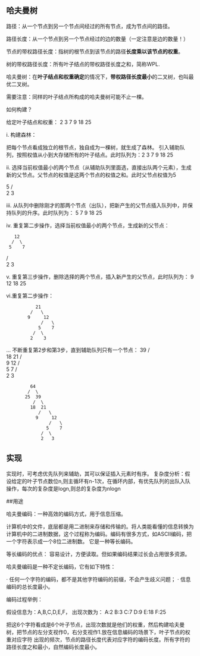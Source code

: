 ## 哈夫曼树

路径：从一个节点到另一个节点间经过的所有节点，成为节点间的路径。

路径长度：从一个节点到另一个节点经过的边的数量（一定注意是边的数量！）

节点的带权路径长度：指树的根节点到该节点的路径**长度乘以该节点的权重**。

树的带权路径长度：所有叶子结点的带权路径长度之和，简称WPL.

哈夫曼树：在**叶子结点和权重确定**的情况下，**带权路径长度最小**的二叉树，也叫最优二叉树。

需要注意：同样的叶子结点所构成的哈夫曼树可能不止一棵。

如何构建？

给定叶子结点和权重： 2  3  7  9  18  25

i. 构建森林：

把每个节点看成独立的根节点，独自成为一棵树，就生成了森林。 引入辅助队列，按照权值从小到大存储所有的叶子结点。此时队列为：2 3 7 9 18 25

ii. 选择当前权值最小的两个节点（从辅助队列里面选，直接出队两个元素），生成新的父节点。父节点的权值是这两个节点的权值之和。此时父节点权值为5

  5
 /  \
2    3

iii. 从队列中删除刚才的那两个节点（出队），把新产生的父节点插入队列中，并保持队列的升序。此时队列为： 5 7 9 18 25

iv. 重复第二步操作，选择当前权值最小的两个节点，生成新的父节点：

       12
      /  \
     5    7
   /   \
  2     3

v. 重复第三步操作，删除选择的两个节点，插入新产生的父节点，此时队列为：  9 12 18 25

vi.重复第二步操作：

               21
             /   \
            9     12
                 /   \
                5    7
              /  \
             2    3

...
不断重复第2步和第3步，直到辅助队列只有一个节点：
              39
             /  \
            18  21
               /   \
              9     12
                  /   \
                  5    7
                /  \
                2   3
                
             64
            /  \
           25  39
              /  \
             18  21
                /   \
               9     12
                    /   \
                   5    7
                 /  \
                 2   3
  
 ## 实现
 
 实现时，可考虑优先队列来辅助，其可以保证插入元素时有序。
 复杂度分析：假设给定的叶子节点数位n,则主循环有n-1次，在循环内部，有优先队列的出队入队操作，每次的复杂度是logn,则总的复杂度为nlogn
 
 
 ##用途
 
 哈夫曼编码：一种高效的编码方式，用于信息压缩。
 
 计算机中的文件，底层都是用二进制来存储和传输的。将人类能看懂的信息转换为计算机中的二进制数据，这个过程称为编码。编码有很多方式，如ASCII编码，把一个字符表示成一个8位二进制数。
 它是一种等长编码。
 
 等长编码的优点：
 容易设计，方便读取。但如果编码结果过长会占用很多资源。
 
 哈夫曼编码是一种不定长编码，它有如下特性：
 
 · 任何一个字符的编码，都不是其他字符编码的前缀，不会产生歧义问题；
 · 信息编码的总长度最小。
 
 编码过程举例：
 
 假设信息为：A,B,C,D,E,F， 出现次数为： A:2  B:3  C:7  D:9  E:18  F:25
 
 把这6个字符看成是6个叶子节点，出现次数就是他们的权重，然后构建哈夫曼树，把节点的左分支视作0，右分支视作1.放在信息编码的场景下，叶子节点的权重对应字符
 出现的频次，节点的路径长度代表对应字符的编码长度。所有字符的路径长度之和最小，自然编码长度最小。
 
 
 
 
